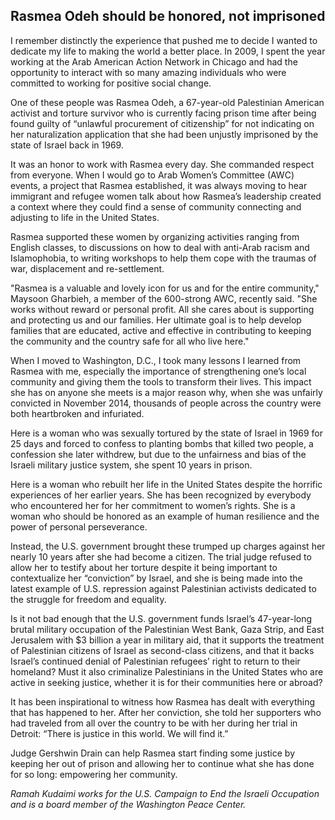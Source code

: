 ## Rasmea Odeh should be honored, not imprisoned

I remember distinctly the experience that pushed me to decide I wanted to dedicate my life to making the world a better place. In 2009, I spent the year working at the Arab American Action Network in Chicago and had the opportunity to interact with so many amazing individuals who were committed to working for positive social change. 

One of these people was Rasmea Odeh, a 67-year-old Palestinian American activist and torture survivor who is currently facing prison time after being found guilty of “unlawful procurement of citizenship” for not indicating on her naturalization application that she had been unjustly imprisoned by the state of Israel back in 1969. 

It was an honor to work with Rasmea every day. She commanded respect from everyone. When I would go to Arab Women’s Committee (AWC) events, a project that Rasmea established, it was always moving to hear immigrant and refugee women talk about how Rasmea’s leadership created a context where they could find a sense of community connecting and adjusting to life in the United States. 

Rasmea supported these women by organizing activities ranging from English classes, to discussions on how to deal with anti-Arab racism and Islamophobia, to writing workshops to help them cope with the traumas of war, displacement and re-settlement. 

"Rasmea is a valuable and lovely icon for us and for the entire community," Maysoon Gharbieh, a member of the 600-strong AWC, recently said. "She works without reward or personal profit. All she cares about is supporting and protecting us and our families. Her ultimate goal is to help develop families that are educated, active and effective in contributing to keeping the community and the country safe for all who live here."

When I moved to Washington, D.C., I took many lessons I learned from Rasmea with me, especially the importance of strengthening one’s local community and giving them the tools to transform their lives. This impact she has on anyone she meets is a major reason why, when she was unfairly convicted in November 2014, thousands of people across the country were both heartbroken and infuriated. 

Here is a woman who was sexually tortured by the state of Israel in 1969 for 25 days and forced to confess to planting bombs that killed two people, a confession she later withdrew, but due to the unfairness and bias of the Israeli military justice system, she spent 10 years in prison. 

Here is a woman who rebuilt her life in the United States despite the horrific experiences of her earlier years. She has been recognized by everybody who encountered her for her commitment to women’s rights. She is a woman who should be honored as an example of human resilience and the power of personal perseverance. 

Instead, the U.S. government brought these trumped up charges against her nearly 10 years after she had become a citizen. The trial judge refused to allow her to testify about her torture despite it being important to contextualize her “conviction” by Israel, and she is being made into the latest example of U.S. repression against Palestinian activists dedicated to the struggle for freedom and equality.

Is it not bad enough that the U.S. government funds Israel’s 47-year-long brutal military occupation of the Palestinian West Bank, Gaza Strip, and East Jerusalem with $3 billion a year in military aid, that it supports the treatment of Palestinian citizens of Israel as second-class citizens, and that it backs Israel’s continued denial of Palestinian refugees’ right to return to their homeland? Must it also criminalize Palestinians in the United States who are active in seeking justice, whether it is for their communities here or abroad? 

It has been inspirational to witness how Rasmea has dealt with everything that has happened to her. After her conviction, she told her supporters who had traveled from all over the country to be with her during her trial in Detroit: “There is justice in this world. We will find it.” 

Judge Gershwin Drain can help Rasmea start finding some justice by keeping her out of prison and allowing her to continue what she has done for so long: empowering her community.  


_Ramah Kudaimi works for the U.S. Campaign to End the Israeli Occupation and is a board member of the Washington Peace Center._
